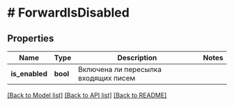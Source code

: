 # # ForwardIsDisabled

## Properties

Name | Type | Description | Notes
------------ | ------------- | ------------- | -------------
**is_enabled** | **bool** | Включена ли пересылка входящих писем |

[[Back to Model list]](../../README.md#models) [[Back to API list]](../../README.md#endpoints) [[Back to README]](../../README.md)
